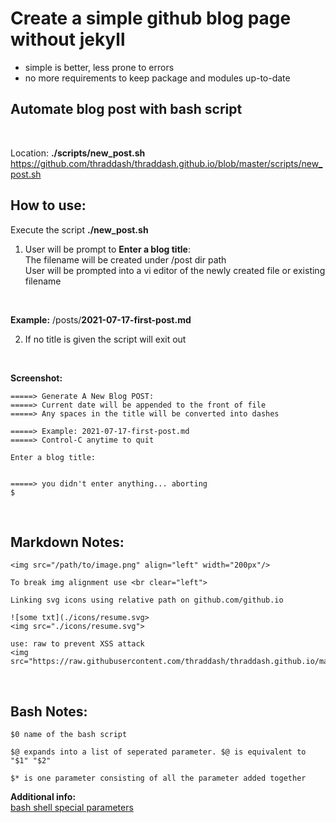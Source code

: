 # Create a simple github blog page without jekyll  
- simple is better, less prone to errors  
- no more requirements to keep package and modules up-to-date   

## Automate blog post with bash script
<br/>

Location: **./scripts/new_post.sh**  
https://github.com/thraddash/thraddash.github.io/blob/master/scripts/new_post.sh

## How to use:   
Execute the script **./new_post.sh**  
1. User will be prompt to **Enter a blog title**:  
The filename will be created under /post dir path  
User will be prompted into a vi editor of the newly created file or existing filename    
<br/>

**Example:**  /posts/**2021-07-17-first-post.md**

2. If no title is given the script will exit out  
<br/>  

**Screenshot:**  
```
=====> Generate A New Blog POST:
=====> Current date will be appended to the front of file
=====> Any spaces in the title will be converted into dashes

=====> Example: 2021-07-17-first-post.md
=====> Control-C anytime to quit

Enter a blog title:


=====> you didn't enter anything... aborting
$
```
<br/>

## Markdown Notes:
```
<img src="/path/to/image.png" align="left" width="200px"/>

To break img alignment use <br clear="left">
```

```
Linking svg icons using relative path on github.com/github.io

![some txt](./icons/resume.svg>
<img src="./icons/resume.svg"> 

use: raw to prevent XSS attack
<img src="https://raw.githubusercontent.com/thraddash/thraddash.github.io/master/icons/resume.svg"> 
```
<br/>

## Bash Notes:
```
$0 name of the bash script

$@ expands into a list of seperated parameter. $@ is equivalent to "$1" "$2"

$* is one parameter consisting of all the parameter added together
```

**Additional info:**  
[bash shell special parameters](https://www.thegeekstuff.com/2010/05/bash-shell-special-parameters/)



